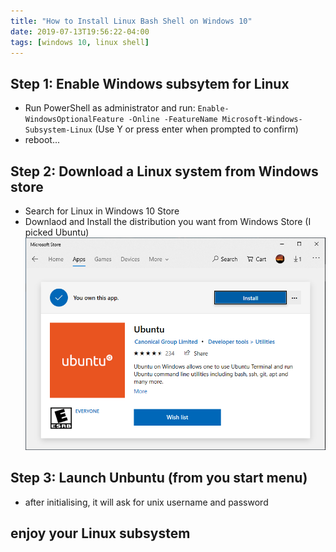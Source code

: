 ```yaml
---
title: "How to Install Linux Bash Shell on Windows 10"
date: 2019-07-13T19:56:22-04:00
tags: [windows 10, linux shell]
---
```


## Step 1: Enable Windows subsytem for Linux
* Run PowerShell as administrator and run:
`Enable-WindowsOptionalFeature -Online -FeatureName Microsoft-Windows-Subsystem-Linux`
(Use Y or press enter when prompted to confirm)
* reboot...

## Step 2: Download a Linux system from Windows store
* Search for Linux in Windows 10 Store
* Downlaod and Install the distribution you want from Windows Store (I picked Ubuntu)
![Windows-10-Ubuntu](/images/Windows-10-Ubuntu.png)

## Step 3: Launch Unbuntu (from you start menu)
* after initialising, it will ask for unix username and password

## enjoy your Linux subsystem
